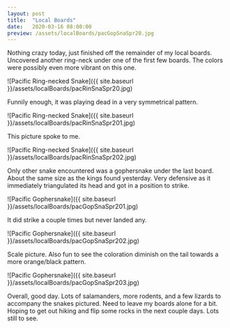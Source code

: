 ```yaml
---
layout: post
title:  "Local Boards"
date:   2020-03-16 08:00:00
preview: /assets/localBoards/pacGopSnaSpr20.jpg
---
```

Nothing crazy today, just finished off the remainder of my local boards.  Uncovered another ring-neck under one of the first few boards. The colors were possibly even more vibrant on this one.

![Pacific Ring-necked Snake]({{ site.baseurl }}/assets/localBoards/pacRinSnaSpr20.jpg)

Funnily enough, it was playing dead in a very symmetrical pattern.

![Pacific Ring-necked Snake]({{ site.baseurl }}/assets/localBoards/pacRinSnaSpr201.jpg)

This picture spoke to me.

![Pacific Ring-necked Snake]({{ site.baseurl }}/assets/localBoards/pacRinSnaSpr202.jpg)

Only other snake encountered was a gophersnake under the last board. About the same size as the kings found yesterday. Very defensive as it immediately triangulated its head and got in a position to strike. 

![Pacific Gophersnake]({{ site.baseurl }}/assets/localBoards/pacGopSnaSpr201.jpg)

It did strike a couple times but never landed any.

![Pacific Gophersnake]({{ site.baseurl }}/assets/localBoards/pacGopSnaSpr202.jpg)

Scale picture. Also fun to see the coloration diminish on the tail towards a more orange/black pattern.

![Pacific Gophersnake]({{ site.baseurl }}/assets/localBoards/pacGopSnaSpr203.jpg)

Overall, good day. Lots of salamanders, more rodents, and a few lizards to accompany the snakes pictured. Need to leave my boards alone for a bit. Hoping to get out hiking and flip some rocks in the next couple days. Lots still to see. 